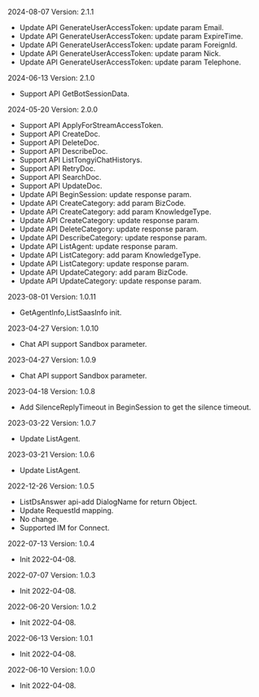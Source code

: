 2024-08-07 Version: 2.1.1
- Update API GenerateUserAccessToken: update param Email.
- Update API GenerateUserAccessToken: update param ExpireTime.
- Update API GenerateUserAccessToken: update param ForeignId.
- Update API GenerateUserAccessToken: update param Nick.
- Update API GenerateUserAccessToken: update param Telephone.


2024-06-13 Version: 2.1.0
- Support API GetBotSessionData.


2024-05-20 Version: 2.0.0
- Support API ApplyForStreamAccessToken.
- Support API CreateDoc.
- Support API DeleteDoc.
- Support API DescribeDoc.
- Support API ListTongyiChatHistorys.
- Support API RetryDoc.
- Support API SearchDoc.
- Support API UpdateDoc.
- Update API BeginSession: update response param.
- Update API CreateCategory: add param BizCode.
- Update API CreateCategory: add param KnowledgeType.
- Update API CreateCategory: update response param.
- Update API DeleteCategory: update response param.
- Update API DescribeCategory: update response param.
- Update API ListAgent: update response param.
- Update API ListCategory: add param KnowledgeType.
- Update API ListCategory: update response param.
- Update API UpdateCategory: add param BizCode.
- Update API UpdateCategory: update response param.


2023-08-01 Version: 1.0.11
- GetAgentInfo,ListSaasInfo init.

2023-04-27 Version: 1.0.10
- Chat API support Sandbox parameter.

2023-04-27 Version: 1.0.9
- Chat API support Sandbox parameter.

2023-04-18 Version: 1.0.8
- Add SilenceReplyTimeout in BeginSession to get the silence timeout.

2023-03-22 Version: 1.0.7
- Update ListAgent.

2023-03-21 Version: 1.0.6
- Update ListAgent.

2022-12-26 Version: 1.0.5
- ListDsAnswer api-add DialogName for return Object.
- Update RequestId mapping.
- No change.
- Supported IM for Connect.

2022-07-13 Version: 1.0.4
- Init 2022-04-08.

2022-07-07 Version: 1.0.3
- Init 2022-04-08.

2022-06-20 Version: 1.0.2
- Init 2022-04-08.

2022-06-13 Version: 1.0.1
- Init 2022-04-08.

2022-06-10 Version: 1.0.0
- Init 2022-04-08.

